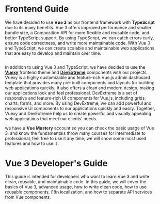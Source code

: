 
# Frontend Guide

We have decided to use **Vue 3** as our frontend framework with **TypeScript** due to its many benefits. Vue 3 offers improved performance and smaller bundle size, a Composition API for more flexible and reusable code, and better TypeScript support. By using TypeScript, we can catch errors early, ensure code correctness, and write more maintainable code. With Vue 3 and TypeScript, we can create scalable and maintainable web applications that are easy to develop and maintain over time.
##

In addition to using Vue 3 and TypeScript, we have decided to use the [**Vuexy**](https://demos.pixinvent.com/vuexy-vuejs-admin-template/demo-1/) frontend theme and [**DevExtreme**](https://js.devexpress.com/Overview/Vue/) components with our projects. Vuexy is a highly customizable and feature-rich Vue.js admin dashboard template that provides many pre-built components and layouts for building web applications quickly. It also offers a clean and modern design, making our applications look and feel professional. DevExtreme is a set of responsive and feature-rich UI components for Vue.js, including grids, charts, forms, and more. By using DevExtreme, we can add powerful and responsive UI components to our applications quickly and easily. Together, Vuexy and DevExtreme help us to create powerful and visually appealing web applications that meet our clients' needs.

we have a **Vue Mastery** account so you can check the basic usage of Vue 3, and know the fundamentals throw many courses for intermediate to professional, feel free to use it any time, we will show some most used features and how to use it .

# Vue 3 Developer's Guide
This guide is intended for developers who want to learn Vue 3 and write clean, reusable, and maintainable code. In this guide, we will cover the basics of Vue 3, advanced usage, how to write clean code, how to use reusable components, i18n localization, and how to separate API services from Vue components.

## <script setup>
**<script setup>** is a compile-time syntactic sugar for using Composition API inside Single-File Components (SFCs). It is the recommended syntax if you are using both SFCs and Composition API. It provides a number of advantages over the normal **<script>** syntax:

More succinct code with less boilerplate
Ability to declare props and emitted events using pure TypeScript
Better runtime performance (the template is compiled into a render function in the same scope, without an intermediate proxy)
Better IDE type-inference performance (less work for the language server to extract types from code)
## Composition API: Lifecycle Hooks :

### onMounted() 
Registers a callback to be called after the component has been mounted.
```
function onMounted(callback: () => void): void
```
- Example :
Accessing an element via template ref:
```vue
<script setup>
import { ref, onMounted } from 'vue'

const el = ref()

onMounted(() => {
  el.value // <div>
})
</script>

<template>
  <div ref="el"></div>
</template>
```
### onUpdated()
Registers a callback to be called after the component has updated its DOM tree due to a reactive state change.

A parent component's updated hook is called after that of its child components.

This hook is called after any DOM update of the component, which can be caused by different state changes. If you need to access the updated DOM after a specific state change, use nextTick() instead.

**This hook is not called during server-side rendering.**
```
WARNING

Do not mutate component state in the updated hook - this will likely lead to an infinite update loop!
```
- Example :
```vue
<script setup>
import { ref, onUpdated } from 'vue'

const count = ref(0)

onUpdated(() => {
  // text content should be the same as current `count.value`
  console.log(document.getElementById('count').textContent)
})
</script>

<template>
  <button id="count" @click="count++">{{ count }}</button>
</template>

```
other like ``onUnmounted()`` , ``onBeforeMount()``, ``onBeforeUpdate()``, ``onBeforeUnmount()``, ``onErrorCaptured()``, ``onActivated()`` ..etc in [Composition API: Lifecycle Hooks](https://vuejs.org/api/composition-api-lifecycle.html)
## Attribute Binding

The most basic form of data binding is text interpolation using the "Mustache" syntax (double curly braces):
``` html
<script setup>
// variable
const msg = 'Hello!'

// functions
function log() {
  console.log(msg)
}
</script>

<template>
  <button @click="log">{{ msg }}</button>
</template>
```
The mustache tag will be replaced with the value of the msg property from the corresponding component instance. It will also be updated whenever the msg property changes.

#### Mustaches cannot be used inside HTML attributes. Instead, use a v-bind directive:
```
<div :id="dynamicId"></div>
```

Attributes that start with : may look a bit different from normal HTML, but it is in fact a valid character for attribute names and all Vue-supported browsers can parse it correctly. In addition, they do not appear in the final rendered markup. The shorthand syntax is optional, but you will likely appreciate it when you learn more about its usage later.

#### Using JavaScript Expressions:
```vue
{{ number + 1 }}

{{ ok ? 'YES' : 'NO' }}

{{ message.split('').reverse().join('') }}

<div :id="`list-${id}`"></div>
```
## Directives:
Directives are special attributes with the v- prefix. Vue provides a number of built-in directives, including v-html and v-bind which we have introduced above.

Directive attribute values are expected to be single JavaScript expressions (with the exception of v-for, v-on and v-slot, which will be discussed in their respective sections later). A directive's job is to reactively apply updates to the DOM when the value of its expression changes. Take v-if as an example:
```
<p v-if="seen">Now you see me</p>
```
Here, the v-if directive would remove / insert the <p> element based on the truthiness of the value of the expression seen.


### Reactivity Fundamentals :
#### Declaring Reactive State
We can create a reactive object or array with the reactive() function:
```js 
import { reactive } from 'vue'

const state = reactive({ count: 0 })

```
Reactive objects are [JavaScript Proxies](https://developer.mozilla.org/en-US/docs/Web/JavaScript/Reference/Global_Objects/Proxy) and behave just like normal objects. The difference is that Vue is able to track the property access and mutations of a reactive object.

## ref() 
Takes an inner value and returns a reactive and mutable ref object, which has a single property .value that points to the inner value.

To use reactive state in a component's template, declare and return them from a component's setup() function:
```vue
<script setup>
import { ref } from 'vue'

const count = ref(0)
</script>

<template>
  <button @click="count++">{{ count }}</button>
</template>


```

### Using Components :
Values in the scope of <script setup> can also be used directly as custom component tag names:
```vue
<script setup>
import MyComponent from './MyComponent.vue'
</script>

<template>
  <MyComponent />
</template>
```

### Dynamic Components :

Since components are referenced as variables instead of registered under string keys, we should use dynamic **:is** binding when using dynamic components inside **<script setup>**:
```vue
<script setup>
import Foo from './Foo.vue'
import Bar from './Bar.vue'
</script>

<template>
  <component :is="Foo" />
  <component :is="someCondition ? Foo : Bar" />
</template>
```

### Namespaced Components :
You can use component tags with dots like <Foo.Bar> to refer to components nested under object properties. This is useful when you import multiple components from a single file:
```vue
<script setup>
import * as Form from './form-components'
</script>

<template>
  <Form.Input>
    <Form.Label>label</Form.Label>
  </Form.Input>
</template>
```
### defineProps() & defineEmits() :

To declare options like props and emits with full type inference support, we can use the defineProps and defineEmits APIs, which are automatically available inside <script setup>:
```ts
<script setup>
const props = defineProps<{
  foo: string
  bar?: number
}>()

const emit = defineEmits<{
  (e: 'change', id: number): void
  (e: 'update', value: string): void
}>()

</script>
```
- ``defineProps`` and defineEmits are compiler macros only usable inside ``<script setup>``. They do not need to be imported, and are compiled away when <script setup> is processed.

- ``defineProps`` accepts the same value as the props option, while defineEmits accepts the same value as the emits option.

- ``defineProps`` and defineEmits provide proper type inference based on the options passed.

- The options passed to ``defineProps`` and defineEmits will be hoisted out of setup into module scope. Therefore, the options cannot reference local variables declared in setup scope. Doing so will result in a compile error. However, it can reference imported bindings since they are in the module scope as well.

### Default props values when using type declaration:
One drawback of the type-only defineProps declaration is that it doesn't have a way to provide default values for the props. To resolve this problem, a withDefaults compiler macro is also provided:
```ts
export interface Props {
  msg?: string
  labels?: string[]
}

const props = withDefaults(defineProps<Props>(), {
  msg: 'hello',
  labels: () => ['one', 'two']
})
```
This will be compiled to equivalent runtime props ``default`` options. In addition, the ``withDefaults`` helper provides type checks for the default values, and ensures the returned ``props`` type has the optional flags removed for properties that do have default values declared.

### defineExpose() 

Components using ``<script setup>`` are closed **by default** - i.e. the public instance of the component, which is retrieved via template refs or $parent chains, will not expose any of the bindings declared inside <script setup>.

To explicitly expose properties in a <script setup> component, use the ``defineExpose`` compiler macro:
```vue
<script setup>
import { ref } from 'vue'

const a = 1
const b = ref(2)

defineExpose({
  a,
  b
})
</script>
```

### useSlots() & useAttrs() :

Usage of ``slots`` and ``attrs`` inside ``<script setup>`` should be relatively rare, since you can access them directly as ``$slots`` and ``$attrs`` in the template. In the rare case where you do need them, use the useSlots and useAttrs helpers respectively:

```vue
<script setup>
import { useSlots, useAttrs } from 'vue'

const slots = useSlots()
const attrs = useAttrs()
</script>
```
``useSlots`` and ``useAttrs`` are actual runtime functions that return the equivalent of ``setupContext.slots`` and ``setupContext.attrs``. They can be used in normal composition API functions as well.

### Top-level await :

Top-level await can be used inside <script setup>. The resulting code will be compiled as async setup():
```vue
<script setup>
onmounted(){
    const post = await fetch(`/api/post/1`).then((r) => r.json())
}
</script>
```
## Scoped CSS :

When a <style> tag has the scoped attribute, its CSS will apply to elements of the current component only. This is similar to the style encapsulation found in Shadow DOM. It comes with some caveats, but doesn't require any polyfills. It is achieved by using PostCSS to transform the following:
```vue
<style scoped>
.example {
  color: red;
}
</style>

<template>
  <div class="example">hi</div>
</template>
```
# Utility Types :

###  PropType<T> 
Used to annotate a prop with more advanced types when using runtime props declarations.
```vue
import type { PropType } from 'vue'

interface Book {
  title: string
  author: string
  year: number
}

export default {
  props: {
    book: {
      // provide more specific type to `Object`
      type: Object as PropType<Book>,
      required: true
    }
  }
}
```
## Watchers

### Basic Example :
Computed properties allow us to declaratively compute derived values. However, there are cases where we need to perform "side effects" in reaction to state changes - for example, mutating the DOM, or changing another piece of state based on the result of an async operation.

With Composition API, we can use the ``watch`` function to trigger a callback whenever a piece of reactive state changes:
```vue
<script setup>
import { ref, watch } from 'vue'

const question = ref('')
const answer = ref('Questions usually contain a question mark. ;-)')

// watch works directly on a ref
watch(question, async (newQuestion, oldQuestion) => {
  if (newQuestion.indexOf('?') > -1) {
    answer.value = 'Thinking...'
    try {
      const res = await fetch('https://yesno.wtf/api')
      answer.value = (await res.json()).answer
    } catch (error) {
      answer.value = 'Error! Could not reach the API. ' + error
    }
  }
})
</script>

<template>
  <p>
    Ask a yes/no question:
    <input v-model="question" />
  </p>
  <p>{{ answer }}</p>
</template>
```
## Template Refs

While Vue's declarative rendering model abstracts away most of the direct DOM operations for you, there may still be cases where we need direct access to the underlying DOM elements. To achieve this, we can use the special ref attribute:

```
<script setup>
import { ref, onMounted } from 'vue'

// declare a ref to hold the element reference
// the name must match template ref value
const input = ref(null)

onMounted(() => {
  input.value.focus()
})
</script>

<template>
  <input ref="input" />
</template>

```
ref is a special attribute, similar to the key attribute discussed in the v-for chapter. It allows us to obtain a direct reference to a specific DOM element or child component instance after it's mounted. This may be useful when you want to, for example, programmatically focus an input on component mount, or initialize a 3rd party library on an element.

## Components Basics

Components allow us to split the UI into independent and reusable pieces, and think about each piece in isolation. It's common for an app to be organized into a tree of nested components:
![Componentes](https://vuejs.org/assets/components.7fbb3771.png)

### Defining a Component
When using a build step, we typically define each Vue component in a dedicated file using the ``.vue`` extension - known as a [Single-File Component](https://vuejs.org/guide/scaling-up/sfc.html) (SFC for short):
```
<script setup>
import { ref } from 'vue'

const count = ref(0)
</script>

<template>
  <button @click="count++">You clicked me {{ count }} times.</button>
</template>
```
### Using a Component

To use a child component, we need to import it in the parent component. Assuming we placed our counter component inside a file called ButtonCounter.vue, the component will be exposed as the file's default export:
```vue
<script setup>
import ButtonCounter from './ButtonCounter.vue'
</script>

<template>
  <h1>Here is a child component!</h1>
  <ButtonCounter />
</template>
```

rest of document is [here](https://vuejs.org/guide/essentials/component-basics.html)

# Vue.JS Best Practices :

## 1-  Always Use Key ``V-for`` With ``: Key`` Inside:
- While we use the “``key``” attribute in the “``v-for``” directive section, it will always help the Vue app to be constant and the data can be manipulated whenever we want. It can also be used to identify the elements in a list that can be easily updated. An example of this “Keys” is the most used for HTML lists, animations, and Vue transitions.As an example, we can say without the use of the “``:key``”, DOM will not update the UI properly. It will get confused about which record to update when duplicate records exist in the list. So, if we want to update the last item from the list, the code will always update the first item if we don’t use the “``:key``”.

## 2-  Use Pascal Case for Components :

```
# Avoid
itemcomponent.vue || itemComponent.vue || Itemcomponenrt.vue
 
# Good Practice
ItemComponent.vue
```

## 3- Used Suitable Data Type Assign for Variable:
- Continuously use proper data types instead of “any” to minimize the casting time and other casting errors.
- Avoid any casting inside the loops.
- In a case of two data types assigned to the same property, implement type casting using both the types and using conditions.
Example :
```
// Wrong
const age: any = 0; [hard to identify response type at the places this variable used and also hard to track errors on assignments]
 
// Right
const age: number = 0; [easy to track and identify response type]
```
## 4- Data Property Initialization :

- It is recommended to initialize all the data properties that need to be reactive in advance in the data option.
- Vue.js constantly observes the change in data by recursively running through data parts.
- Use the Watch prop to get the latest values depending on another instead of creating multiple getters and setters. (Avoid the use of a watch inside the array of objects).
- Avoid memory leaks – remove custom events, instances, intervals when base components are destroyed.

## 5- Do Not Mix v-if and v-for :
- In Vue, You don’t use v-if on the same element as v-for. While Vue.js compiles the template, it checks all time v-if conditions. It is time-consuming. Instead, we can apply the V-if condition to the parent tag or template to achieve the same.
Let see one example,
```vue
<ul>
    <li v-if="itemList && itemList.length > 0">	  
	v-for="(item, index) in itemList" 
	:key="item.id"
	@click="deleteItem(index)">
	{ item }}
    </li>
</ul>
```
In the above code, we will be able to check if the condition resides in v-if all time while rendering the list or not.
```html
<ul v-if="itemList && itemList.length > 0">
     <li v-if="itemList && itemList.length > 0" v-for="(item, index) in itemList" :key="item.id" @click="deleteItem(index)">
	    {{ item }}
    </li>
 </ul>
 ```
 **Here, v-if applied to ul tag, so the v-if condition will be checked only once before rendering v-for items**

 ## 6- Clean Code and Refactoring :

- Use a shared/separate file for the static functions/properties for re-usability. It will be helpful to keep a shared/static code at the same file in the entire solution.
- Use eslint or tslint analysis tools to maintain code quality.
- In Vue, you can reduce the line of code by narrowing down the UI into smaller components.
- Use keywords (Const/Let) provided by typescript smartly instead of the var keyword of javascript.

## 7- Define and Validate the Props :
Undoubtedly, the most crucial best practices to follow are for Vuejs. If you ask me what its significance is then the answer is there are many reasons for this. It essentially protects the future you from the current you. It’s easy to lose track of the exact format, type, and other conventions you used for a prop when working on a huge project.

If you’re part of a larger development team, then you must communicate well, so as to make sure they understand how to use your components. So, please just provide prop validations. You need to avoid challenges and meticulously track all your components to ascertain a prop’s formatting. Check out this example from the Vue documentation.

```vue
props: {
  status: {
    type: String,
    required: true,
    validator: function (value) {
      return [
        'syncing',
        'synced',
        'version-conflict',
        'error'
      ].indexOf(value) !== -1
    }
  }
}
```
## 8 -Components Declared and Used ONCE Should Have The Prefix “The”
These are components that are unique to your programme, such as a header, sidebar, or footer. For every component, there should only be one active instance.

```
TheHeader.vue
TheFooter.vue
TheSidebar.vue
ThePopup.vue
```

## 9 -Don’t Call a Method on Created AND Watch:
For no reason, if you call a method that is created and then monitored is a common mistake Vue developers make . The idea is that the watch hook should be called as soon as a component is initialised.

**BAD!**
```vue
created: () {
  this.handlePropertyChange()
},
methods: {
  handlePropertyChange() {
    // stuff happens
  }
},
watch () {
  property() {
    this.handlePropertyChange()
  }
}
```
Vue, on the other hand, offers a predefined in-built solution for this. It’s a feature of Vue viewers that we often overlook.

All we need to do now is reorganize our watcher and declare two properties:

handler (newVal, oldVal) – here is the actual observer method:
true – when our instance is created, our handler is called.
**GOOD!**
```vue
methods: {0
  handlePropertyChange() {
    // stuff happens
  }
},
watch () {
  property {
    immediate: true
    handler() {
      this.handlePropertyChange()
    }
  }
}
```

## 10- Multiple V-Condition :
Using numerous v-if conditions to render multiple elements from a Vue component’s render method is not recommended. Wrap the elements with <div > and the extra ones with <template >.
```vue
< template v-if=“true” >
 < p >Paragraph 1 < / p >
 < p >Paragraph 2 < / p >
 < p >Paragraph 3 < / p >
< / template >
```
## 11- Use of Third-party Packages :
The more you use third-party packages  in your project, there can be security issues rising as vulnerabilities in open-source libraries. This will instigate hackers to do more fraud. While selecting Vue.js components from the package to integrate with the application, the expert Vue.js developer needs to check if the library is open source or not as lack of transparency poses a security risk, security best practices is where the library is well-documented, recommended, meets specific requirements, and is actively supported by the author.

. 

. 

``//TODO``
## Authors

- [@AbdMakktof](https://github.com/alraies)


## Contributing

Contributions are always welcome!

See `contributing.md` for ways to get started. ``//TODO``

Please adhere to this project's `code of conduct`.


## Appendix

Any additional information goes here


## Badges



[![MIT License](https://img.shields.io/badge/@-Muraba-green)](https://choosealicense.com/licenses/mit/)


